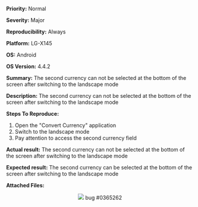 **Priority:** Normal

**Severity:** Major

**Reproducibility:** Always

**Platform:** LG-X145

**OS:** Android

**OS Version:** 4.4.2

**Summary:** The second currency can not be selected at the bottom of the screen after switching to the landscape mode

**Description:** The second currency can not be selected at the bottom of the screen after switching to the landscape mode

**Steps To Reproduce:**

1. Open the "Convert Currency" application
2. Switch to the landscape mode
3. Pay attention to access the second currency field

**Actual result:** The second currency can not be selected at the bottom of the screen after switching to the landscape mode

**Expected result:** The second currency can be selected at the bottom of the screen after switching to the landscape mode

**Attached Files:**

<p align="center">
  <img src="https://image.ibb.co/jSvhKx/Screenshot_2018_01_29_11_37_20_bug1.jpg">  
  bug #0365262
  </p>

